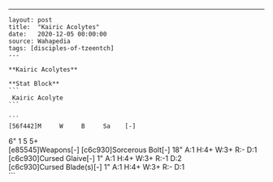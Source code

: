 ---
    layout: post
    title:  "Kairic Acolytes"
    date:   2020-12-05 00:00:00
    source: Wahapedia
    tags: [disciples-of-tzeentch]
    ---
    
    **Kairic Acolytes**
    
    **Stat Block**
    ```
     Kairic Acolyte
    ```
    
    ```
    [56f442]M     W     B     Sa    [-]
6"    1     5     5+    
[e85545]Weapons[-]
[c6c930]Sorcerous Bolt[-]
18"    A:1    H:4+   W:3+   R:-    D:1   
[c6c930]Cursed Glaive[-]
1"     A:1    H:4+   W:3+   R:-1   D:2   
[c6c930]Cursed Blade(s)[-]
1"     A:1    H:4+   W:3+   R:-    D:1   
    ```
    
    
    